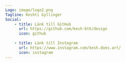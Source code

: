 ```yaml
---
Logo: image/logo2.png
Tagline: Keshti Gyllinger
Social:
    - title: Länk till GitHub
      url: https://github.com/kesh-bth/design
      icon: github
      
    - title: Länk till Instagram
      url: https://www.instagram.com/kesh.does.art/
      icon: instagram
---
```

